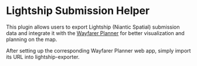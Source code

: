 # Lightship Submission Helper

This plugin allows users to export Lightship (Niantic Spatial) submission data and integrate it with the [Wayfarer Planner](https://gitlab.com/NvlblNm/wayfarer) for better visualization and planning on the map.

After setting up the corresponding Wayfarer Planner web app, simply import its URL into lightship-exporter.
